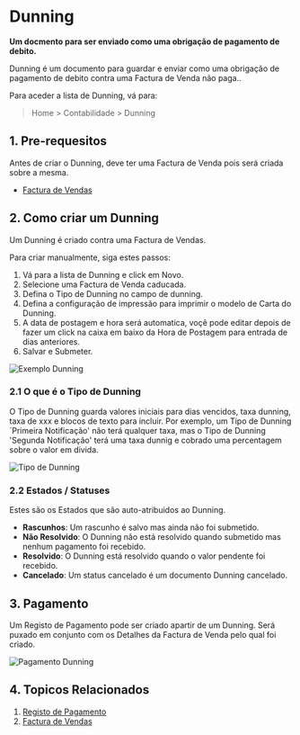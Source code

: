 <!-- add-breadcrumbs -->
# Dunning

**Um docmento para ser enviado como uma obrigação de pagamento de debito.**

Dunning é um documento para guardar e enviar como uma obrigação de pagamento de debito contra uma Factura de Venda não paga..

Para aceder a lista de Dunning, vá para:
> Home > Contabilidade > Dunning

## 1. Pre-requesitos
Antes de criar o Dunning, deve ter uma Factura de Venda pois será criada sobre a mesma.

* [Factura de Vendas](/docs/user/manual/pt/contabilidade/factura-vendas)

## 2. Como criar um Dunning
Um Dunning é criado contra uma Factura de Vendas.

Para criar manualmente, siga estes passos:

1. Vá para a lista de Dunning e click em Novo.
1. Selecione uma Factura de Venda caducada.
1. Defina o Tipo de Dunning no campo de dunning.
1. Defina a configuração de impressão para imprimir o modelo de Carta do Dunning.
1. A data de postagem e hora será automatica, voçê pode editar depois de fazer um click na caixa em baixo da Hora de Postagem para entrada de dias anteriores.
1. Salvar e Submeter.

 ![Exemplo Dunning](/docs/assets/img/accounts/dunning.gif)

### 2.1 O que é o Tipo de Dunning
O Tipo de Dunning guarda valores iniciais para dias vencidos, taxa dunning, taxa de xxx e blocos de texto para incluir. Por exemplo, um Tipo de Dunning `Primeira Notificação' não terá qualquer taxa, mas o Tipo de Dunning 'Segunda Notificação' terá uma taxa dunnig e cobrado uma percentagem sobre o valor em divida.

 ![Tipo de Dunning](/docs/assets/img/accounts/dunning-type.png)

### 2.2 Estados / Statuses

Estes são os Estados que são auto-atribuidos ao Dunning.

* **Rascunhos**: Um rascunho é salvo mas ainda não foi submetido.
* **Não Resolvido**: O Dunning não está resolvido quando submetido mas nenhum pagamento foi recebido.
* **Resolvido**: O Dunning está resolvido quando o valor pendente foi recebido.
* **Cancelado**: Um status cancelado é um documento Dunning cancelado.

## 3. Pagamento

Um Registo de Pagamento pode ser criado apartir de um Dunning. Será puxado em conjunto com os Detalhes da Factura de Venda pelo qual foi criado.
 
![Pagamento Dunning](/docs/assets/img/accounts/dunning-payment.png)

## 4. Topicos Relacionados
1. [Registo de Pagamento](/docs/user/manual/pt/contabilidade/registo-pagamento)
1. [Factura de Vendas](/docs/user/manual/pt/accounts/factura-vendas)
